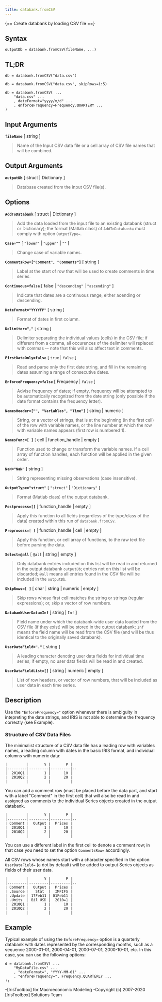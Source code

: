 ```yaml
---
title: databank.fromCSV
---
```


{== Create databank by loading CSV file ==}


## Syntax

    outputDb = databank.fromCSV(fileName, ...)


## TL;DR

    db = databank.fromCSV("data.csv")

    db = databank.fromCSV("data.csv", skipRows=1:5)

    db = databank.fromCSV( ...
        "data.csv" ...
        , dateFormat="yyyy/m/d" ...
        , enforceFrequency=Frequency.QUARTERY ...
    )


## Input Arguments 


__`fileName`__ [ string ] 
>
> Name of the Input CSV data file or a cell array of CSV file names that
> will be combined.
> 

## Output Arguments 


__`outputDb`__ [ struct | Dictionary ]
>
> Database created from the input CSV file(s).
> 

## Options 


__`AddToDatabank`__ [ struct | Dictionary ]
>
> Add the data loaded from the input file to an existing databank (struct
> or Dictionary); the format (Matlab class) of `AddToDatabank=` must comply
> with option `OutputType=`.
> 

__`Case=""`__ [ `"lower"` | `"upper"` | `""` ] 
>
> Change case of variable names.
> 

__`CommentsRow=["Comment", "Comments"]`__ [ string ] 
>
> Label at the start of row that will be used to create comments in time
> series.
> 

__`Continuous=false`__ [ false | `"descending"` | `"ascending"` ]
>
> Indicate that dates are a continuous range, either acending or
> descending.
> 

__`DateFormat="YYYYFP"`__ [ string ] 
>
> Format of dates in first column.
> 

__`Delimiter=","`__ [ string ] 
>
> Delimiter separating the individual values (cells) in the CSV file; if
> different from a comma, all occurences of the delimiter will replaced
> with commas -- note that this will also affect text in comments.
> 

__`FirstDateOnly=false`__ [ `true` | `false` ] 
>
> Read and parse only the first date string, and fill in the remaining
> dates assuming a range of consecutive dates.
> 

__`EnforceFrequency=false`__ [ Frequency | `false` ]
>
> Advise frequency of dates; if empty, frequency will be attempted to be automatically
> recognized from the date string (only possible if the date format
> contains the frequency letter).
> 

__`NamesHeader=["", "Variables", "Time"]`__ [ string | numeric ] 
>
> String, or a vector of strings, that is at the beginning
> (in the first cell) of the row with variable names, or the line number at
> which the row with variable names appears (first row is numbered 1).
> 

__`NamesFunc=[ ]`__ [ cell | function_handle | empty ] 
>
> Function used to change or transform the variable names. If a cell array
> of function handles, each function will be applied in the given order.
> 

__`NaN="NaN"`__ [ string ] 
>
> String representing missing observations (case insensitive).
> 

__`OutputType="struct"`__ [ `"struct"` | `"Dictionary"` ]
>
> Format (Matlab class) of the output databank.
> 

__`Postprocess=[]`__ [ function_handle | empty ]
>
> Apply this function to all fields (regardless of the type/class of the
> data) created within this run of `databank.fromCSV`.
>

__`Preprocess=[ ]`__ [ function_handle | cell | empty ] 
>
> Apply this function, or cell array of functions, to the raw text file
> before parsing the data.
> 

__`Select=@all`__ [ `@all` | string | empty ] 
>
> Only databank entries included on this list will be read in and returned
> in the output databank `outputDb`; entries not on this list will be
> discarded; `@all` means all entries found in the CSV file will be
> included in the `outputDb`.
> 

__`SkipRows=[ ]`__ [ char | string | numeric | empty ] 
>
> Skip rows whose first cell matches the string or strings (regular
> expressions); or, skip a vector of row numbers.
> 

__`DatabankUserData=Inf`__ [ string | `Inf` ] 
>
> Field name under which the databank-wide user data loaded from the CSV
> file (if they exist) will be stored in the output databank; `Inf` means
> the field name will be read from the CSV file (and will be thus identical
> to the originally saved databank).
> 

__`UserDataField="."`__ [ string ] 
>
> A leading character denoting user data fields for individual time series;
> if empty, no user data fields will be read in and created.
> 

__`UserDataFieldList=[]`__ [ string | numeric | empty ] 
>
> List of row headers, or vector of row numbers, that will be included as
> user data in each time series.
> 

## Description 

Use the `"EnforeFrequency="` option whenever there is ambiguity in intepreting
the date strings, and IRIS is not able to determine the frequency
correctly (see Example).


### Structure of CSV Data Files

The minimalist structure of a CSV data file has a leading row with
variables names, a leading column with dates in the basic IRIS format, 
and individual columns with numeric data:

    |         |       Y |       P |
    |---------|---------|---------|--
    |  2010Q1 |       1 |      10 |
    |  2010Q2 |       2 |      20 |
    |         |         |         |

You can add a comment row (must be placed before the data part, and start
with a label "Comment" in the first cell) that will also be read in and
assigned as comments to the individual Series objects created in the
output databank.

    |         |       Y |       P |
    |---------|---------|---------|--
    | Comment |  Output |  Prices |
    |  2010Q1 |       1 |      10 |
    |  2010Q2 |       2 |      20 |
    |         |         |         |

You can use a different label in the first cell to denote a comment row;
in that case you need to set the option `CommentsRow=` accordingly.

All CSV rows whose names start with a character specified in the option
`UserDataField=` (a dot by default) will be added to output Series
objects as fields of their user data.

    |         |       Y |       P |
    |---------|---------|---------|--
    | Comment |  Output |  Prices |
    | .Source |   Stat  |  IMFIFS |
    | .Update | 17Feb11 | 01Feb11 |
    | .Units  | Bil USD |  2010=1 |
    |  2010Q1 |       1 |      10 |
    |  2010Q2 |       2 |      20 |
    |         |         |         |


## Example 


Typical example of using the `EnforeFrequency=` option is a quarterly
databank with dates represented by the corresponding months, such as a
sequence 2000-01-01, 2000-04-01, 2000-07-01, 2000-10-01, etc. In this
case, you can use the following options:

    d = databank.fromCSV( ...
        "MyDataFile.csv" ...
        , "dateFormat=", "YYYY-MM-01" ...
        , "enforeFrequency=", Frequency.QUARTERLY ...
    );



-[IrisToolbox] for Macroeconomic Modeling
-Copyright (c) 2007-2020 [IrisToolbox] Solutions Team

